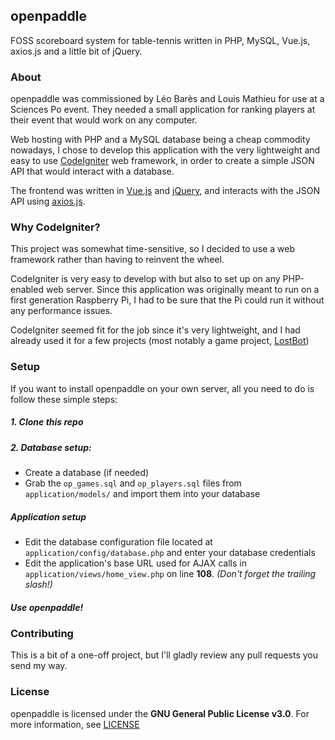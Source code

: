 ## openpaddle
FOSS scoreboard system for table-tennis written in PHP, MySQL, Vue.js, axios.js and a little bit of jQuery.

### About
openpaddle was commissioned by Léo Barès and Louis Mathieu for use at a Sciences Po event.
They needed a small application for ranking players at their event that would work on any computer.

Web hosting with PHP and a MySQL database being a cheap commodity nowadays, I chose to develop this application with the very lightweight and easy to use [CodeIgniter](https://codeigniter.com) web framework, in order to create a simple JSON API that would interact with a database.

The frontend was written in [Vue.js](https://vuejs.org) and [jQuery](https://jquery.com), and interacts with the JSON API using [axios.js](https://github.com/axios/axios).

### Why CodeIgniter?
This project was somewhat time-sensitive, so I decided to use a web framework rather than having to reinvent the wheel.

CodeIgniter is very easy to develop with but also to set up on any PHP-enabled web server. Since this application was originally meant to run on a first generation Raspberry Pi, I had to be sure that the Pi could run it without any performance issues. 

CodeIgniter seemed fit for the job since it's very lightweight, and I had already used it for a few projects (most notably a game project, [LostBot](https://lostbot.webdoy.com))

### Setup
If you want to install openpaddle on your own server, all you need to do is follow these simple steps:


##### 1. Clone this repo

##### 2. Database setup:
  * Create a database (if needed)
  * Grab the `op_games.sql` and `op_players.sql` files from `application/models/` and import them into your database

##### Application setup
  * Edit the database configuration file located at `application/config/database.php` and enter your database credentials
  * Edit the application's base URL used for AJAX calls in `application/views/home_view.php` on line **108**. _(Don't forget the trailing slash!)_
  
##### Use openpaddle!


### Contributing
This is a bit of a one-off project, but I'll gladly review any pull requests you send my way.

### License
openpaddle is licensed under the **GNU General Public License v3.0**. For more information, see [LICENSE](https://github.com/MrGabigoo/openpaddle/blob/master/LICENSE)
